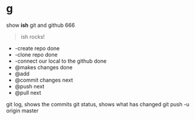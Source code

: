 # g
show **ish** git and github 666
> ish rocks!
* -create repo  done
* -clone repo done
* -connect our local to the github done
* @makes changes done
* @add
* @commit changes next
* @push next
* @pull next

git log, shows the commits
git status, shows what has changed
git push -u origin master
